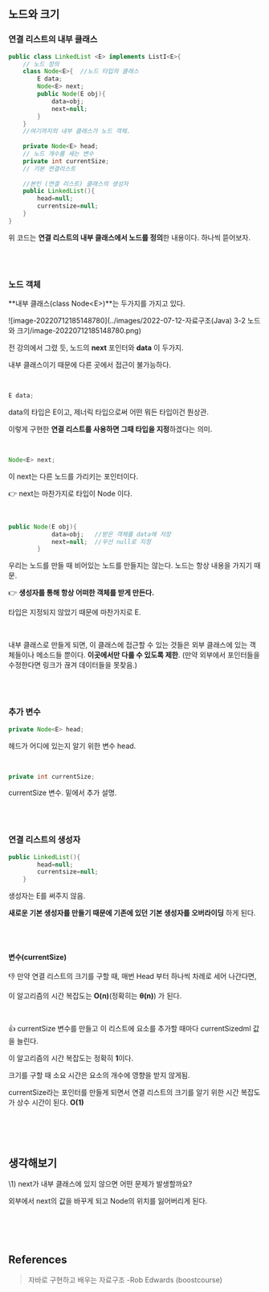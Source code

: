 ## 노드와 크기

### 연결 리스트의 내부 클래스

```java
public class LinkedList <E> implements ListI<E>{
	// 노드 정의
	class Node<E>{	//노드 타입의 클래스
		E data;
		Node<E> next;
		public Node(E obj){
			data=obj;
			next=null;
		}
	}
    //여기까지의 내부 클래스가 노드 객체.
    
	private Node<E> head;
	// 노드 개수를 세는 변수
	private int currentSize;
	// 기본 연결리스트
    
    //본인 (연결 리스트) 클래스의 생성자
	public LinkedList(){
		head=null;
		currentsize=null;
	}
}
```

위 코드는 **연결 리스트의 내부 클래스에서 노드를 정의**한 내용이다. 하나씩 뜯어보자.

<br>

<br>

### 노드 객체

**내부 클래스(class Node\<E>)**는 두가지를 가지고 있다.

![image-20220712185148780](../images/2022-07-12-자료구조(Java) 3-2 노드와 크기/image-20220712185148780.png)

전 강의에서 그렸 듯, 노드의 **next** 포인터와 **data** 이 두가지.

내부 클래스이기 때문에 다른 곳에서 접근이 불가능하다.

<br>

```java
E data;
```

data의 타입은 E이고, 제너릭 타입으로써 어떤 뭐든 타입이건 뭔상관.

이렇게 구현한 **연결 리스트를 사용하면 그때 타입을 지정**하겠다는 의미.

<br>

```java
Node<E> next;
```

이 next는 다른 노드를 가리키는 포인터이다.

👉 next는 마찬가지로 타입이 Node 이다.

<br>

```java
public Node(E obj){
			data=obj;	//받은 객체를 data에 저장
			next=null;	//우선 null로 지정
		}
```

우리는 노드를 만들 때 비어있는 노드를 만들지는 않는다. 노드는 항상 내용을 가지기 때문.

👉 **생성자를 통해 항상 어떠한 객체를 받게 만든다.**

타입은 지정되지 않았기 때문에 마찬가지로 E.

<br>

내부 클래스로 만들게 되면, 이 클래스에 접근할 수 있는 것들은 외부 클래스에 있는 객체들이나 메소드들 뿐이다. **이곳에서만 다룰 수 있도록 제한**. (만약 외부에서 포인터들을 수정한다면 링크가 끊겨 데이터들을 못찾음.)

<br>

<br>

### 추가 변수

```java
private Node<E> head;
```

헤드가 어디에 있는지 알기 위한 변수 head.

<br>

```java
private int currentSize;
```

currentSize 변수. 밑에서 추가 설명.

<br>

<br>

### 연결 리스트의 생성자

```java
public LinkedList(){
		head=null;
		currentsize=null;
	}
```

생성자는 E를 써주지 않음.

**새로운 기본 생성자를 만들기 때문에 기존에 있던 기본 생성자를 오버라이딩** 하게 된다.

<br>

<br>

 #### 변수(currentSize)

👎 만약 연결 리스트의 크기를 구할 때, 매번 Head 부터 하나씩 차례로 세어 나간다면,

이 알고리즘의 시간 복잡도는 **O(n)**(정확히는 **θ(n)**) 가 된다.

<br>

👍 currentSize 변수를 만들고 이 리스트에 요소를 추가할 때마다 currentSizedml 값을 늘린다.

이 알고리즘의 시간 복잡도는 정확히 **1**이다.

크기를 구할 때 소요 시간은 요소의 개수에 영향을 받지 않게됨.



currentSize라는 포인터를 만들게 되면서 연결 리스트의 크기를 알기 위한 시간 복잡도가 상수 시간이 된다.  **O(1)**

<br>

<br>

<br>

## 생각해보기

\1) next가 내부 클래스에 있지 않으면 어떤 문제가 발생할까요?

외부에서 next의 값을 바꾸게 되고 Node의 위치를 잃어버리게 된다.

<br>

<br>

<br>

## References

> 자바로 구현하고 배우는 자료구조 -Rob Edwards (boostcourse) 